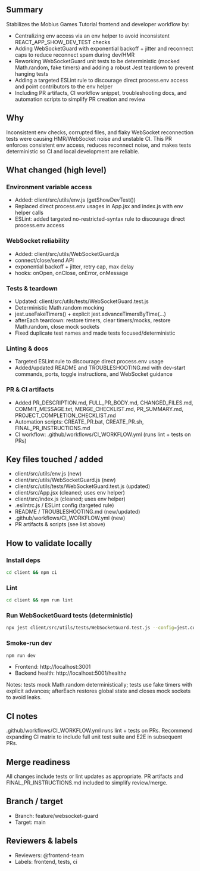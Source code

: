 ## Summary

Stabilizes the Mobius Games Tutorial frontend and developer workflow by:

- Centralizing env access via an env helper to avoid inconsistent REACT_APP_SHOW_DEV_TEST checks
- Adding WebSocketGuard with exponential backoff + jitter and reconnect caps to reduce reconnect spam during dev/HMR
- Reworking WebSocketGuard unit tests to be deterministic (mocked Math.random, fake timers) and adding a robust Jest teardown to prevent hanging tests
- Adding a targeted ESLint rule to discourage direct process.env access and point contributors to the env helper
- Including PR artifacts, CI workflow snippet, troubleshooting docs, and automation scripts to simplify PR creation and review

## Why

Inconsistent env checks, corrupted files, and flaky WebSocket reconnection tests were causing HMR/WebSocket noise and unstable CI. This PR enforces consistent env access, reduces reconnect noise, and makes tests deterministic so CI and local development are reliable.

## What changed (high level)

### Environment variable access

- Added: client/src/utils/env.js (getShowDevTest())
- Replaced direct process.env usages in App.jsx and index.js with env helper calls
- ESLint: added targeted no-restricted-syntax rule to discourage direct process.env access

### WebSocket reliability

- Added: client/src/utils/WebSocketGuard.js
- connect/close/send API
- exponential backoff + jitter, retry cap, max delay
- hooks: onOpen, onClose, onError, onMessage

### Tests & teardown

- Updated: client/src/utils/tests/WebSocketGuard.test.js
- Deterministic Math.random mocking
- jest.useFakeTimers() + explicit jest.advanceTimersByTime(...)
- afterEach teardown: restore timers, clear timers/mocks, restore Math.random, close mock sockets
- Fixed duplicate test names and made tests focused/deterministic

### Linting & docs

- Targeted ESLint rule to discourage direct process.env usage
- Added/updated README and TROUBLESHOOTING.md with dev-start commands, ports, toggle instructions, and WebSocket guidance

### PR & CI artifacts

- Added PR_DESCRIPTION.md, FULL_PR_BODY.md, CHANGED_FILES.md, COMMIT_MESSAGE.txt, MERGE_CHECKLIST.md, PR_SUMMARY.md, PROJECT_COMPLETION_CHECKLIST.md
- Automation scripts: CREATE_PR.bat, CREATE_PR.sh, FINAL_PR_INSTRUCTIONS.md
- CI workflow: .github/workflows/CI_WORKFLOW.yml (runs lint + tests on PRs)

## Key files touched / added

- client/src/utils/env.js (new)
- client/src/utils/WebSocketGuard.js (new)
- client/src/utils/tests/WebSocketGuard.test.js (updated)
- client/src/App.jsx (cleaned; uses env helper)
- client/src/index.js (cleaned; uses env helper)
- .eslintrc.js / ESLint config (targeted rule)
- README / TROUBLESHOOTING.md (new/updated)
- .github/workflows/CI_WORKFLOW.yml (new)
- PR artifacts & scripts (see list above)

## How to validate locally

### Install deps
```bash
cd client && npm ci
```

### Lint
```bash
cd client && npm run lint
```

### Run WebSocketGuard tests (deterministic)
```bash
npx jest client/src/utils/tests/WebSocketGuard.test.js --config=jest.config.cjs --runInBand --detectOpenHandles --verbose
```

### Smoke-run dev
```bash
npm run dev
```

- Frontend: http://localhost:3001
- Backend health: http://localhost:5001/healthz

Notes: tests mock Math.random deterministically; tests use fake timers with explicit advances; afterEach restores global state and closes mock sockets to avoid leaks.

## CI notes

.github/workflows/CI_WORKFLOW.yml runs lint + tests on PRs. Recommend expanding CI matrix to include full unit test suite and E2E in subsequent PRs.

## Merge readiness

All changes include tests or lint updates as appropriate.
PR artifacts and FINAL_PR_INSTRUCTIONS.md included to simplify review/merge.

## Branch / target

- Branch: feature/websocket-guard
- Target: main

## Reviewers & labels

- Reviewers: @frontend-team
- Labels: frontend, tests, ci